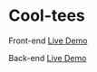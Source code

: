 # Cool-tees
Front-end
[Live Demo](https://cooltees-frontend.sahilmehra23.repl.co/)

Back-end
[Live Demo](https://cooltees-backend.sahilmehra23.repl.co/)
